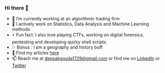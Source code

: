 ### Hi there 👋

- 🔭 I’m currently working at an algorithmic trading firm
- 🌱 I actively work on Statistics, Data Analysis and Machine Learning methods
- ⚡ Fun fact: I also love playing CTFs, working on digital forensics, pentesting and developing quirky shell scripts
- ✨ Bonus : I am a geography and history buff
- 💬 Find my articles [here](deepakgouda.netlify.app)
- 📫 Reach me at [deepakgouda1729@gmail.com](mailto:deepakgouda1729@gmail.com) or find me on [LinkedIn](https://www.linkedin.com/in/deepakgouda/) or [Twitter](https://twitter.com/deepakgouda_)
